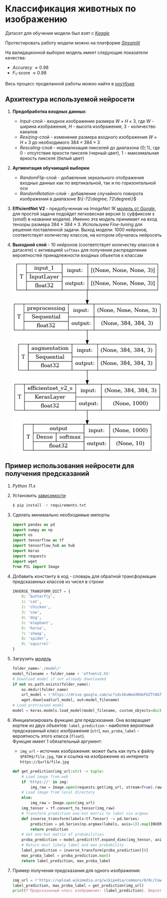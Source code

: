 # Классификация животных по изображению
Датасет для обучения модели был взят с [*Kaggle*](https://www.kaggle.com/datasets/alessiocorrado99/animals10)

Протестировать работу модели можно на платформе [*Streamlit*](https://animal-classification-screameer.streamlit.app/)

На валидационной выборке модель имеет следующие показатели качества:
* *Accuracy* $\approx 0.98$
* $F_1$-score $\approx 0.98$

Весь процесс проделанной работы можно найти в [ноутбуке](./notebook/animal%20classification.ipynb)

## Архитектура используемой нейросети
1. **Предобработка входных данных**:
    * *Input*-слой - входное изображение размера $W \times H \times 3$, где $W$ - ширина изображения, $H$ - высота изображения, $3$ - количество каналов
    * *Resizing*-слой - изменение размера входного изображения $W \times H \times 3$ до необходимого $384 \times 384 \times 3$
    * *Rescaling*-слой - нормализация пикселей до диапазона $\{0;1\}$, где $0$ - отсутствие яркости пикселя (черный цвет), $1$ - максимальная яркость пикселя (белый цвет)

2. **Аугментация обучающей выборки**:
    * *RandomFlip*-слой - добавление зеркального отображения входных данных как по вертикальной, так и по горизонтальной оси
    * *RandomRotation*-слой - добавление случайного поворота изображения в диапазоне $\{-72\degree; 72\degree\}$

3. **EfficientNet V2** - предобученная на *ImageNet 1K* [модель от *Google*](https://www.kaggle.com/models/google/efficientnet-v2/frameworks/TensorFlow2/variations/imagenet1k-s-classification/versions/2), для простой задачи подойдет легковесная версия (с суффиксом *s* (*small*) в названии модели). Именно эта модель принимает на вход тензоры размера $384 \times 384 \times 3$. Используем *Fine-tuning* для решения поставленной задачи. Выход модели: 1000 нейронов, соответствует количеству классов, на котором обучалась нейросеть

4. **Выходной слой** - 10 нейронов (соответствует количеству классов в датасете) с активацией `softmax` для получения распределения вероятностей принадлежности входных объектов к классам

    <img src='https://raw.githubusercontent.com/ScReameer/Animal-classification/master/notebook/model.png'></img>

## Пример использования нейросети для получения предсказаний
1. *Python 11.x*

2. Установить [зависимости](https://github.com/ScReameer/Animal-classification/blob/master/requirements.txt)  
    ```bash
    $ pip install -r requirements.txt
    ```

3. Сделать минимально необходимые импорты  
    ```Python
    import pandas as pd
    import numpy as np
    import os
    import tensorflow as tf
    import tensorflow_hub as hub
    import keras
    import requests
    import wget
    from PIL import Image
    ```

4. Добавить константу в код - словарь для обратной трансформации предсказанных классов из чисел в строки  
    ```Python
    INVERSE_TRANSFORM_DICT = {
        0: 'butterfly',
        1: 'cat',
        2: 'chicken',
        3: 'cow',
        4: 'dog',
        5: 'elephant',
        6: 'horse',
        7: 'sheep',
        8: 'spider',
        9: 'squirrel'
    }
    ```

5. Загрузить [модель](https://drive.google.com/uc?id=16vWem3RdeF6ZTt0G7OPI7aVx-2pmIX9q&export=download&confirm=yes)  
    ```Python
    folder_name='./model/'
    model_filename = folder_name + 'effnetv2.h5'
    # Download model if not already downloaded
    if not os.path.exists(folder_name): 
        os.mkdir(folder_name)
        url_model = r'https://drive.google.com/uc?id=16vWem3RdeF6ZTt0G7OPI7aVx-2pmIX9q&export=download&confirm=yes'
        wget.download(url_model, out=model_filename)
    # Load pretrained model
    model = keras.models.load_model(model_filename, custom_objects=dict(KerasLayer=hub.KerasLayer))
    ```

6. Инициализировать функцию для предсказания. Она возвращает кортеж из двух объектов: `label_prediction` - наиболее вероятный предсказанный класс изображения (`str`), `max_proba_label` - вероятность этого класса (`float`).  
    Функция имеет 1 обязательный аргумент:
    * `img_url` - источник изображения: может быть как путь к файлу `$PATH$/file.jpg`, так и ссылка на изображение из интернета `https://$url$/file.jpg`  
    ```Python
    def get_prediction(img_url:str) -> tuple:
        # Load image from web
        if 'https://' in img:
            img_raw = Image.open(requests.get(img_url, stream=True).raw)
        # Load image from local directory
        else:
            img_raw = Image.open(img_url)
        img_tensor = tf.convert_to_tensor(img_raw)
        # Transform prediction one-hot matrix to label via argmax
        def inverse_transform(labels:tf.Tensor) -> pd.Series:
            prediction = pd.Series(np.argmax(labels, axis=1)).map(INVERSE_TRANSFORM_DICT)
            return prediction
        # Get one-hot matrix of probabilities
        proba_prediction = model.predict(tf.expand_dims(img_tensor, axis=0), verbose=False)
        # Return most likely label and max probability
        label_prediction = inverse_transform(proba_prediction)[0]
        max_proba_label = proba_prediction.max()
        return label_prediction, max_proba_label
    ```

7. Пример получения предсказания для одного изображения:  
    ```Python
    img_url = r'https://upload.wikimedia.org/wikipedia/commons/0/0c/Cow_female_black_white.jpg'
    label_prediction, max_proba_label = get_prediction(img_url)
    print(f'Предсказанный класс изображения: {label_prediction}. Вероятность: {max_proba_label}')
    ```